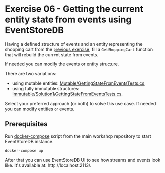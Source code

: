 # Exercise 06 - Getting the current entity state from events using EventStoreDB

Having a defined structure of events and an entity representing the shopping cart from the [previous exercise](../01-EventsDefinition), fill a `GetShoppingCart` function that will rebuild the current state from events.

If needed you can modify the events or entity structure.

There are two variations:
- using mutable entities: [Mutable/GettingStateFromEventsTests.cs](./Mutable/GettingStateFromEventsTests.cs),
- using fully immutable structures: [Immutable/Solution1/GettingStateFromEventsTests.cs](./Immutable/GettingStateFromEventsTests.cs).

Select your preferred approach (or both) to solve this use case. If needed you can modify entities or events.

## Prerequisites
Run [docker-compose](../../docker-compose.yml) script from the main workshop repository to start EventStoreDB instance.

```shell
docker-compose up
```

After that you can use EventStoreDB UI to see how streams and events look like. It's available at: http://localhost:2113/.
